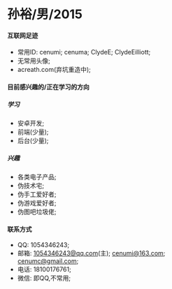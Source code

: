 孙裕/男/2015
====
#### 互联网足迹
* 常用ID: cenumi; cenuma; ClydeE; ClydeEilliott;
* 无常用头像;
* acreath.com(弃坑重造中);
#### 目前感兴趣的/正在学习的方向
##### 学习
* 安卓开发;
* 前端(少量);
* 后台(少量);
##### 兴趣
* 各类电子产品;
* 伪技术宅;
* 伪手工爱好者;
* 伪游戏爱好者;
* 伪图吧垃圾佬;
#### 联系方式
* QQ: 1054346243;
* 邮箱: 1054346243@qq.com(主); cenumi@163.com; cenumc@gmail.com; 
* 电话: 18100176761;
* 微信: 即QQ,不常用;
